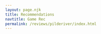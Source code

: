 ```yaml
---
layout: page.njk
title: Recommendations
navtitle: Game Rec
permalink: /reviews/pilderiver/index.html
---
```

